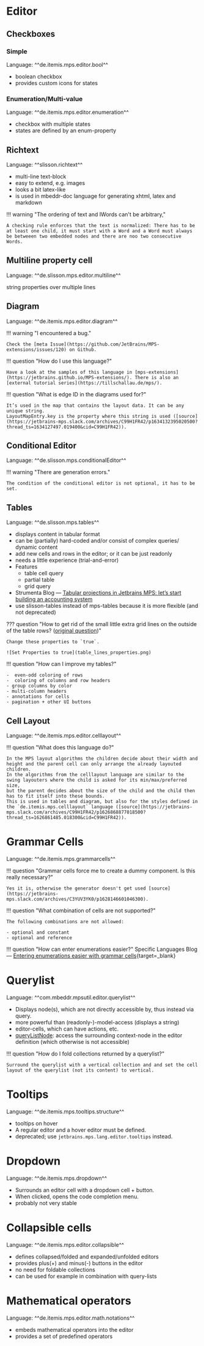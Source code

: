 # Editor

## Checkboxes

### Simple
Language: ^^de.itemis.mps.editor.bool^^

- boolean checkbox
- provides custom icons for states

### Enumeration/Multi-value
Language: ^^de.itemis.mps.editor.enumeration^^

- checkbox with multiple states
- states are defined by an enum-property

## Richtext
Language: ^^slisson.richtext^^

- multi-line text-block
- easy to extend, e.g. images
- looks a bit latex-like
- is used in mbeddr-doc language for generating xhtml, latex and markdown

!!! warning "The ordering of text and IWords can't be arbitrary,"

    A checking rule enforces that the text is normalized: There has to be at least one child, it must start with a Word and a Word must always be betweeen two embedded nodes and there are noo two consecutive Words.

## Multiline property cell
Language: ^^de.slisson.mps.editor.multiline^^

string properties over multiple lines

## Diagram
Language: ^^de.itemis.mps.editor.diagram^^

!!! warning "I encountered a bug."

    Check the [meta Issue](https://github.com/JetBrains/MPS-extensions/issues/120) on Github.

!!! question "How do I use this language?"

    Have a look at the samples of this language in [mps-extensions](https://jetbrains.github.io/MPS-extensions/). There is also an [external tutorial series](https://tillschallau.de/mps/).

!!! question "What is edge ID in the diagrams used for?"

    It’s used in the map that contains the layout data. It can be any unique string.
    LayoutMapEntry.key is the property where this string is used ([source](https://jetbrains-mps.slack.com/archives/C99H1FR42/p1634132395020500?thread_ts=1634127497.019400&cid=C99H1FR42)).

## Conditional Editor
Language: ^^de.slisson.mps.conditionalEditor^^

!!! warning "There are generation errors."

    The condition of the conditional editor is not optional, it has to be set.

## Tables
Language: ^^de.slisson.mps.tables^^

- displays content in tabular format
- can be (partially) hard-coded and/or consist of complex queries/ dynamic content
- add new cells and rows in the editor; or it can be just readonly
- needs a little experience (trial-and-error)
- Features
    - table cell query
    - partial table
    - grid query
- Strumenta Blog &mdash; [Tabular projections in Jetbrains MPS: let’s start building an accounting system](https://tomassetti.me/tabular-projections-in-jetbrains-mps-lets-start-building-an-accounting-system/) 
- use slisson-tables instead of mps-tables because it is more flexible (and not deprecated)


??? question "How to get rid of the small little extra grid lines on the outside of the table rows? ([original question](https://jetbrains-mps.slack.com/archives/C99H1FR42/p1632226340005700))"

    Change these properties to `true`. 

    ![Set Properties to true](table_lines_properties.png)

!!! question "How can I improve my tables?"

    -  even-odd coloring of rows
    -  coloring of columns and row headers
    - group columns by color
    - multi-column headers
    - annotations for cells
    - pagination + other UI buttons

## Cell Layout
Language: ^^de.itemis.mps.editor.celllayout^^

!!! question "What does this language do?"

    In the MPS layout algorithms the children decide about their width and height and the parent cell can only arrange the already layouted children. 
    In the algorithms from the celllayout language are similar to the swing layouters where the child is asked for its min/max/preferred size, 
    but the parent decides about the size of the child and the child then has to fit itself into these bounds. 
    This is used in tables and diagram, but also for the styles defined in the `de.itemis.mps.celllayout` language ([source](https://jetbrains-mps.slack.com/archives/C99H1FR42/p1626868877018500?thread_ts=1626861485.018300&cid=C99H1FR42)).

# Grammar Cells
Language: ^^de.itemis.mps.grammarcells^^

!!! question "Grammar cells force me to create a dummy component. Is this really necessary?"

    Yes it is, otherwise the generator doesn't get used [source](https://jetbrains-mps.slack.com/archives/C3YUV3YK0/p1628146601046300).

!!! question "What combination of cells are not supported?"

    The following combinations are not allowed:

    - optional and constant
    - optional and reference

!!! question "How can enter enumerations easier?"
    Specific Languages Blog &mdash; [Entering enumerations easier with grammar cells](https://specificlanguages.com/posts/2022-02/03-entering-enumerations-easier/){target=_blank}

# Querylist
Language: ^^com.mbeddr.mpsutil.editor.querylist^^

- Displays node(s), which are not directly accessible by, thus instead via query.
- more powerful than (readonly-)-model-access (displays a string)
- editor-cells, which can have actions, etc.
- [queryListNode](http://127.0.0.1:63320/node?ref=120e1c9d-4e27-4478-b2af-b2c3bd3850b0%2Fr%3Aea4f2df6-5e5c-49de-8679-6112ec7dd9c3%28com.mbeddr.mpsutil.editor.querylist%2Fcom.mbeddr.mpsutil.editor.querylist.structure%29%2F2239254897981410197): access the surrounding context-node in the editor definition (which otherwise is not accessible)

!!! question "How do I fold collections returned by a querylist?"

    Surround the querylist with a vertical collection and and set the cell layout of the querylist (not its content) to vertical.

# Tooltips
Language: ^^de.itemis.mps.tooltips.structure^^

- tooltips on hover
- A regular editor and a hover editor must be defined.
- deprecated; use `jetbrains.mps.lang.editor.tooltips` instead.

# Dropdown
Language: ^^de.itemis.mps.dropdown^^

- Surrounds an editor cell with a dropdown cell + button. 
- When clicked, opens the code completion menu.
- probably not very stable

# Collapsible cells
Language: ^^de.itemis.mps.editor.collapsible^^

- defines collapsed/folded and expanded/unfolded editors
- provides plus(+) and minus(-) buttons in the editor
- no need for foldable collections
- can be used for example in combination with query-lists

# Mathematical operators
Language: ^^de.itemis.mps.editor.math.notations^^

- embeds mathematical operators into the editor
- provides a set of predefined operators
